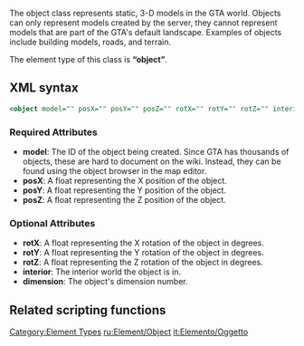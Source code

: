 The object class represents static, 3-D models in the GTA world. Objects can only represent models created by the server, they cannot represent models that are part of the GTA's default landscape. Examples of objects include building models, roads, and terrain.

The element type of this class is **“object”**.

XML syntax
----------

``` xml
<object model="" posX="" posY="" posZ="" rotX="" rotY="" rotZ="" interior="" dimension="" scale="" collisions="" alpha="" frozen="" />
```

### Required Attributes

-   **model**: The ID of the object being created. Since GTA has thousands of objects, these are hard to document on the wiki. Instead, they can be found using the object browser in the map editor.
-   **posX**: A float representing the X position of the object.
-   **posY**: A float representing the Y position of the object.
-   **posZ**: A float representing the Z position of the object.

### Optional Attributes

-   **rotX**: A float representing the X rotation of the object in degrees.
-   **rotY**: A float representing the Y rotation of the object in degrees.
-   **rotZ**: A float representing the Z rotation of the object in degrees.
-   **interior**: The interior world the object is in.
-   **dimension**: The object's dimension number.

Related scripting functions
---------------------------

[Category:Element Types](/docs/Category:Element_Types.md "wikilink") [ru:Element/Object](/ru:Element/Object.md "wikilink") [it:Elemento/Oggetto](/it:Elemento/Oggetto.md "wikilink")
